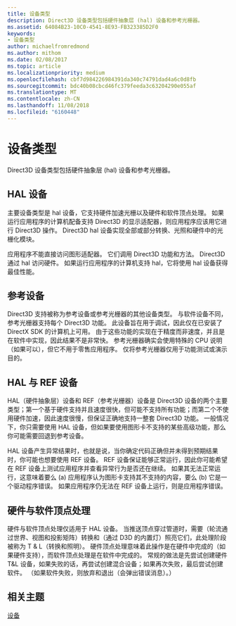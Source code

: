 ```yaml
---
title: 设备类型
description: Direct3D 设备类型包括硬件抽象层 (hal) 设备和参考光栅器。
ms.assetid: 64084B23-10C0-4541-8E93-FB323385D2F0
keywords:
- 设备类型
author: michaelfromredmond
ms.author: mithom
ms.date: 02/08/2017
ms.topic: article
ms.localizationpriority: medium
ms.openlocfilehash: cbf7d984226984391da340c74791dad4a6c0d8fb
ms.sourcegitcommit: bdc40b08cbcd46fc379feeda3c63204290e055af
ms.translationtype: MT
ms.contentlocale: zh-CN
ms.lasthandoff: 11/08/2018
ms.locfileid: "6160448"
---
```

# <a name="device-types"></a>设备类型


Direct3D 设备类型包括硬件抽象层 (hal) 设备和参考光栅器。

## <a name="span-idhaldevicespanspan-idhaldevicespanspan-idhaldevicespanhal-device"></a><span id="HAL_Device"></span><span id="hal_device"></span><span id="HAL_DEVICE"></span>HAL 设备


主要设备类型是 hal 设备，它支持硬件加速光栅以及硬件和软件顶点处理。 如果运行应用程序的计算机配备支持 Direct3D 的显示适配器，则应用程序应该用它进行 Direct3D 操作。 Direct3D hal 设备实现全部或部分转换、光照和硬件中的光栅化模块。

应用程序不能直接访问图形适配器。 它们调用 Direct3D 功能和方法。 Direct3D 通过 hal 访问硬件。 如果运行应用程序的计算机支持 hal，它将使用 hal 设备获得最佳性能。

## <a name="span-idreferencedevicespanspan-idreferencedevicespanspan-idreferencedevicespanreference-device"></a><span id="Reference_Device"></span><span id="reference_device"></span><span id="REFERENCE_DEVICE"></span>参考设备


Direct3D 支持被称为参考设备或参考光栅器的其他设备类型。 与软件设备不同，参考光栅器支持每个 Direct3D 功能。 此设备旨在用于调试，因此仅在已安装了 DirectX SDK 的计算机上可用。 由于这些功能的实现在于精度而非速度，并且是在软件中实现，因此结果不是非常快。 参考光栅器确实会使用特殊的 CPU 说明（如果可以），但它不用于零售应用程序。 仅将参考光栅器仅用于功能测试或演示目的。

## <a name="span-idhalvsrefspanspan-idhalvsrefspanspan-idhalvsrefspanhal-vs-ref-devices"></a><span id="HAL_vs_REF"></span><span id="hal_vs_ref"></span><span id="HAL_VS_REF"></span>HAL 与 REF 设备


HAL（硬件抽象层）设备和 REF（参考光栅器）设备是 Direct3D 设备的两个主要类型；第一个基于硬件支持并且速度很快，但可能不支持所有功能；而第二个不使用硬件加速，因此速度很慢，但保证正确地支持一整套 Direct3D 功能。 一般情况下，你只需要使用 HAL 设备，但如果要使用图形卡不支持的某些高级功能，那么你可能需要回退到参考设备。

HAL 设备产生异常结果时，也就是说，当你确定代码正确但并未得到预期结果时，你可能也想要使用 REF 设备。 REF 设备保证能够正常运行，因此你可能希望在 REF 设备上测试应用程序并查看异常行为是否还在继续。 如果其无法正常运行，这意味着要么 (a) 应用程序认为图形卡支持其不支持的内容，要么 (b) 它是一个驱动程序错误。 如果应用程序仍无法在 REF 设备上运行，则是应用程序错误。

## <a name="span-idhardwarevssoftwarespanspan-idhardwarevssoftwarespanspan-idhardwarevssoftwarespanhardware-vs-software-vertex-processing"></a><span id="Hardware_vs_Software"></span><span id="hardware_vs_software"></span><span id="HARDWARE_VS_SOFTWARE"></span>硬件与软件顶点处理


硬件与软件顶点处理仅适用于 HAL 设备。 当推送顶点穿过管道时，需要（轮流通过世界、视图和投影矩阵）转换和（通过 D3D 的内置灯）照亮它们，此处理阶段被称为 T & L（转换和照明）。 硬件顶点处理意味着此操作是在硬件中完成的（如果硬件支持），而软件顶点处理是在软件中完成的。 常规的做法是先尝试创建硬件 T&L 设备，如果失败的话，再尝试创建混合设备；如果再次失败，最后尝试创建软件。 （如果软件失败，则放弃和退出（会弹出错误消息）。）

## <a name="span-idrelated-topicsspanrelated-topics"></a><span id="related-topics"></span>相关主题


[设备](devices.md)

 

 




